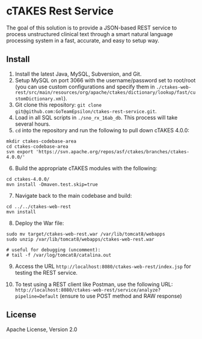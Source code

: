 # cTAKES Rest Service

The goal of this solution is to provide a JSON-based REST service to process unstructured clinical text through a smart natural language processing system in a fast, accurate, and easy to setup way.

## Install

1. Install the latest Java, MySQL, Subversion, and Git.
2. Setup MySQL on port 3066 with the username/password set to root/root (you can use custom configurations and specify them in `./ctakes-web-rest/src/main/resources/org/apache/ctakes/dictionary/lookup/fast/customDictionary.xml`).
3. Git clone this repository: `git clone git@github.com:GoTeamEpsilon/ctakes-rest-service.git`.
4. Load in all SQL scripts in `./sno_rx_16ab_db`. This process will take several hours.
5. `cd` into the repository and run the following to pull down cTAKES 4.0.0:

```
mkdir ctakes-codebase-area
cd ctakes-codebase-area
svn export 'https://svn.apache.org/repos/asf/ctakes/branches/ctakes-4.0.0/'
```

6. Build the appropriate cTAKES modules with the following:

```
cd ctakes-4.0.0/  
mvn install -Dmaven.test.skip=true
```

7. Navigate back to the main codebase and build:
```
cd ../../ctakes-web-rest
mvn install
```

8. Deploy the War file:

```
sudo mv target/ctakes-web-rest.war /var/lib/tomcat8/webapps
sudo unzip /var/lib/tomcat8/webapps/ctakes-web-rest.war

# useful for debugging (uncomment):
# tail -f /var/log/tomcat8/catalina.out
```

9. Access the URL `http://localhost:8080/ctakes-web-rest/index.jsp` for testing the REST service.

10. To test using a REST client like Postman, use the following URL: ` http://localhost:8080/ctakes-web-rest/service/analyze?pipeline=Default` (ensure to use POST method and RAW response)


## License

Apache License, Version 2.0
